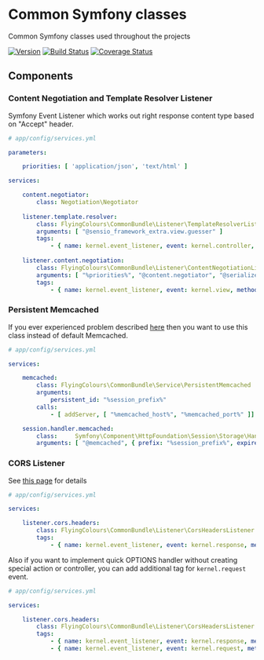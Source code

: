 # Common Symfony classes

Common Symfony classes used throughout the projects

[![Version](https://img.shields.io/packagist/v/FlyingColours/common-bundle.svg?style=flat-square)](https://packagist.org/packages/FlyingColours/common-bundle)
[![Build Status](https://travis-ci.org/FlyingColours/common-bundle.svg?branch=develop)](https://travis-ci.org/FlyingColours/common-bundle)
[![Coverage Status](https://coveralls.io/repos/github/FlyingColours/common-bundle/badge.svg?branch=develop)](https://coveralls.io/github/FlyingColours/common-bundle?branch=develop)

## Components

### Content Negotiation and Template Resolver Listener

Symfony Event Listener which works out right response content type based on "Accept" header.

```yml
# app/config/services.yml

parameters:

    priorities: [ 'application/json', 'text/html' ]

services:

    content.negotiator:
        class: Negotiation\Negotiator
        
    listener.template.resolver:
        class: FlyingColours\CommonBundle\Listener\TemplateResolverListener
        arguments: [ "@sensio_framework_extra.view.guesser" ]
        tags:
            - { name: kernel.event_listener, event: kernel.controller, method: onKernelController }
    
    listener.content.negotiation:
        class: FlyingColours\CommonBundle\Listener\ContentNegotiationListener
        arguments: [ "%priorities%", "@content.negotiator", "@serializer", "@templating" ]
        tags:
            - { name: kernel.event_listener, event: kernel.view, method: onKernelView }

```

### Persistent Memcached

If you ever experienced problem described [here](https://gist.github.com/K-Phoen/4327229#gistcomment-1297369)
then you want to use this class instead of default Memcached.

```yml
# app/config/services.yml

services:

    memcached:
        class: FlyingColours\CommonBundle\Service\PersistentMemcached
        arguments:
            persistent_id: "%session_prefix%"
        calls:
            - [ addServer, [ "%memcached_host%", "%memcached_port%" ]]

    session.handler.memcached:
        class:     Symfony\Component\HttpFoundation\Session\Storage\Handler\MemcachedSessionHandler
        arguments: [ "@memcached", { prefix: "%session_prefix%", expiretime: "%session_expire%" }]
```

### CORS Listener

See [this page](https://developer.mozilla.org/en-US/docs/Web/HTTP/Access_control_CORS) for details

```yml
# app/config/services.yml

services:

    listener.cors.headers:
        class: FlyingColours\CommonBundle\Listener\CorsHeadersListener
        tags:
            - { name: kernel.event_listener, event: kernel.response, method: onKernelResponse }

```

Also if you want to implement quick OPTIONS handler without creating special action or controller,
you can add additional tag for `kernel.request` event.

```yml
# app/config/services.yml

services:

    listener.cors.headers:
        class: FlyingColours\CommonBundle\Listener\CorsHeadersListener
        tags:
            - { name: kernel.event_listener, event: kernel.response, method: onKernelResponse }
            - { name: kernel.event_listener, event: kernel.request, method: onKernelRequest, priority: 33 }

```
